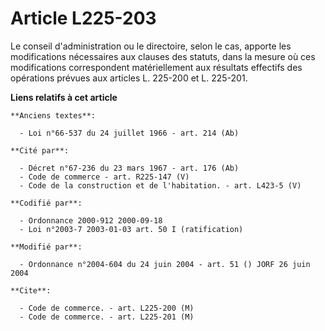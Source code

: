 # Article L225-203

Le conseil d'administration ou le directoire, selon le cas, apporte les modifications nécessaires aux clauses des statuts,
dans la mesure où ces modifications correspondent matériellement aux résultats effectifs des opérations prévues aux articles
L. 225-200 et L. 225-201.

**Liens relatifs à cet article**

	**Anciens textes**:

	  - Loi n°66-537 du 24 juillet 1966 - art. 214 (Ab)

	**Cité par**:

	  - Décret n°67-236 du 23 mars 1967 - art. 176 (Ab)
	  - Code de commerce - art. R225-147 (V)
	  - Code de la construction et de l'habitation. - art. L423-5 (V)

	**Codifié par**:

	  - Ordonnance 2000-912 2000-09-18
	  - Loi n°2003-7 2003-01-03 art. 50 I (ratification)

	**Modifié par**:

	  - Ordonnance n°2004-604 du 24 juin 2004 - art. 51 () JORF 26 juin 2004

	**Cite**:

	  - Code de commerce. - art. L225-200 (M)
	  - Code de commerce. - art. L225-201 (M)

